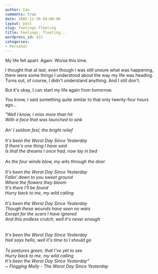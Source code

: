 ```yaml
---
author: Ian
comments: true
date: 2005-11-30 04:08:00
layout: post
slug: feelings-fleeting
title: Feelings, fleeting...
wordpress_id: 412
categories:
- Personal
---
```


My life fell apart.  Again.  Worse this time.  

I thought that at last, even though I was still unsure what was happening, there were some things I understood about the way my life was heading.  Turns out, of course, I didn't understand anything.  And I still don't.  

But it's okay, I can start my life again from tomorrow.  

You know, I said something quite similar to that only twenty-four hours ago...  

*"Well I know, I miss more than hit  <br/>
With a face that was launched to sink<br/>  
An' I seldom feel, the bright relief  <br/><br/>
It's been the Worst Day Since Yesterday  <br/>
If there's one thing I have said  <br/>
Is that the dreams I once had, now lay in bed<br/>  
As the four winds blow, my wits through the door  <br/><br/>
It's been the Worst Day Since Yesterday  <br/>
Fallin' down to you sweet ground  <br/>
Where the flowers they bloom  <br/>
It's there I'll be found  <br/>
Hurry back to me, my wild calling<br/>  <br/>
It's been the Worst Day Since Yesterday<br/> 
Though these wounds have seen no wars  <br/>
Except for the scars I have ignored  <br/>
And this endless crutch, well it's never enough<br/><br/>  
It's been the Worst Day Since Yesterday  <br/>
Hell says hello, well it's time to I should go<br/>  
To pastures green, that I've yet to see  <br/>
Hurry back to me, my wild calling  <br/>
It's been the Worst Day Since Yesterday"<br/>
~ Flogging Molly - The Worst Day Since Yesterday*
